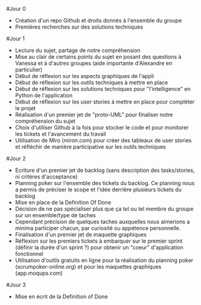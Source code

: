 #Jour 0
- Création d'un repo Github et droits donnés à l'ensemble du groupe
- Premières recherches sur des solutions techniques

#Jour 1

- Lecture du sujet, partage de notre compréhension
- Mise au clair de certains points du sujet en posant des questions à Vanessa et à d'autres groupes (aide importante d'Alexandre en particulier)
- Début de réflexion sur les aspects graphiques de l'appli
- Début de réflexion sur les outils techniques à mettre en place
- Début de réflexion sur les solutions techniques pour "l'intelligence" en Python de l'application
- Début de réflexion sur les user stories à mettre en place pour compléter le projet
- Réalisation d'un premier jet de "proto-UML" pour finaliser notre compréhension du sujet
- Choix d'utiliser Github à la fois pour stocker le code et pour monitorer les tickets et l'avancement du travail
- Utilisation de Miro (miron.com) pour créer des tableaux de user stories et réfléchir de manière participative sur les outils techniques

#Jour 2

- Ecriture d'un premier jet de backlog (sans description des tasks/stories, ni critères d'acceptance)
- Planning poker sur l'ensemble des tickets du backlog. Ce planning nous a permis de préciser le scope et l'idée derrière plusieurs tickets du backlog
- Mise en place de la Definition Of Done
- Décision de ne pas spécialiser plus que ça tel ou tel membre du groupe sur un ensemble/type de taches
- Cependant précision de quelques taches auxquelles nous aimerions a minima participer chacun, par curiosité ou appétence personnelle.
- Finalisation d'un premier jet de maquette graphiques
- Réflexion sur les premiers tickets à embarquer sur le premier sprint (définir la durée d'un sprint ?) pour obtenir un "coeur" d'application fonctionnel
- Utilisation d'outils gratuits en ligne pour la réalisation du planning poker (scrumpoker-online.org) et pour les maquettes graphiques (app.moqups.com)

#Jour 3

- Mise en écrit de la Definition of Done